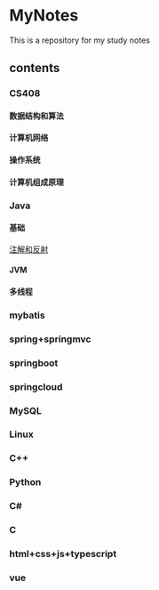 # MyNotes
This is a repository for my study notes
## contents
### CS408

#### 数据结构和算法

#### 计算机网络

#### 操作系统

#### 计算机组成原理

### Java

#### 基础
[注解和反射](https://github.com/KevinAndrewl/MyNotes/blob/main/Java%E5%9F%BA%E7%A1%80/%E6%B3%A8%E8%A7%A3%E5%92%8C%E5%8F%8D%E5%B0%84.md)
#### JVM
#### 多线程
### mybatis
### spring+springmvc
### springboot
### springcloud
### MySQL
### Linux
### C++
### Python
### C#
### C
### html+css+js+typescript
### vue
